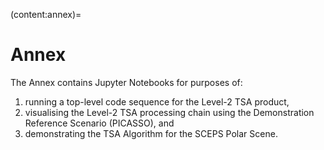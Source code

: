 (content:annex)=
# Annex

The Annex contains Jupyter Notebooks for purposes of:

1. running a top-level code sequence for the Level-2 TSA product,
2. visualising the Level-2 TSA processing chain using the Demonstration Reference Scenario (PICASSO), and 
3. demonstrating the TSA Algorithm for the SCEPS Polar Scene.
